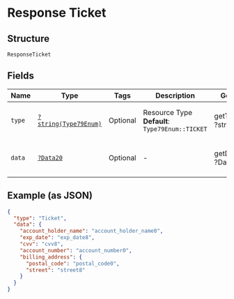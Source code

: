 
# Response Ticket

## Structure

`ResponseTicket`

## Fields

| Name | Type | Tags | Description | Getter | Setter |
|  --- | --- | --- | --- | --- | --- |
| `type` | [`?string(Type79Enum)`](../../doc/models/type-79-enum.md) | Optional | Resource Type<br>**Default**: `Type79Enum::TICKET` | getType(): ?string | setType(?string type): void |
| `data` | [`?Data20`](../../doc/models/data-20.md) | Optional | - | getData(): ?Data20 | setData(?Data20 data): void |

## Example (as JSON)

```json
{
  "type": "Ticket",
  "data": {
    "account_holder_name": "account_holder_name0",
    "exp_date": "exp_date8",
    "cvv": "cvv8",
    "account_number": "account_number0",
    "billing_address": {
      "postal_code": "postal_code0",
      "street": "street8"
    }
  }
}
```

